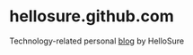 hellosure.github.com
======================

Technology-related personal [blog](http://hellosure.github.com) by HelloSure
